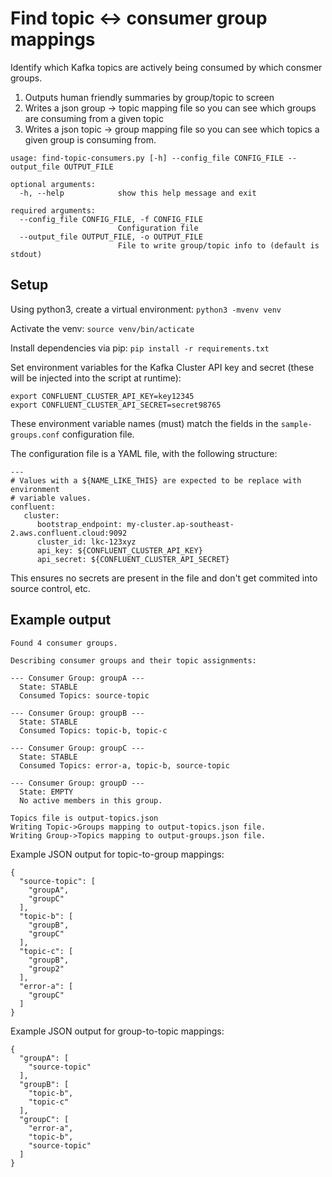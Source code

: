 # Find topic <-> consumer group mappings

Identify which Kafka topics are actively being consumed by which consmer groups.

1. Outputs human friendly summaries by group/topic to screen
2. Writes a json group -> topic mapping file so you can see which groups are consuming from a given topic
3. Writes a json topic -> group mapping file so you can see which topics a given group is consuming from.

```
usage: find-topic-consumers.py [-h] --config_file CONFIG_FILE --output_file OUTPUT_FILE

optional arguments:
  -h, --help            show this help message and exit

required arguments:
  --config_file CONFIG_FILE, -f CONFIG_FILE
                        Configuration file
  --output_file OUTPUT_FILE, -o OUTPUT_FILE
                        File to write group/topic info to (default is stdout)
```

## Setup

Using python3, create a virtual environment:
`python3 -mvenv venv`

Activate the venv:
`source venv/bin/acticate`

Install dependencies via pip:
`pip install -r requirements.txt`

Set environment variables for the Kafka Cluster API key and secret (these will be injected into the script at runtime):

```
export CONFLUENT_CLUSTER_API_KEY=key12345
export CONFLUENT_CLUSTER_API_SECRET=secret98765
```

These environment variable names (must) match the fields in the `sample-groups.conf` configuration file.

The configuration file is a YAML file, with the following structure:

```
---
# Values with a ${NAME_LIKE_THIS} are expected to be replace with environment
# variable values.
confluent:
   cluster:
      bootstrap_endpoint: my-cluster.ap-southeast-2.aws.confluent.cloud:9092
      cluster_id: lkc-123xyz
      api_key: ${CONFLUENT_CLUSTER_API_KEY}
      api_secret: ${CONFLUENT_CLUSTER_API_SECRET}
```

This ensures no secrets are present in the file and don't get commited into source control, etc.


## Example output

```
Found 4 consumer groups.

Describing consumer groups and their topic assignments:

--- Consumer Group: groupA ---
  State: STABLE
  Consumed Topics: source-topic

--- Consumer Group: groupB ---
  State: STABLE
  Consumed Topics: topic-b, topic-c

--- Consumer Group: groupC ---
  State: STABLE
  Consumed Topics: error-a, topic-b, source-topic

--- Consumer Group: groupD ---
  State: EMPTY
  No active members in this group.

Topics file is output-topics.json
Writing Topic->Groups mapping to output-topics.json file.
Writing Group->Topics mapping to output-groups.json file.

```

Example JSON output for topic-to-group mappings:

```
{
  "source-topic": [
    "groupA",
    "groupC"
  ],
  "topic-b": [
    "groupB",
    "groupC"
  ],
  "topic-c": [
    "groupB",
    "group2"
  ],
  "error-a": [
    "groupC"
  ]
}
```

Example JSON output for group-to-topic mappings:

```
{
  "groupA": [
    "source-topic"
  ],
  "groupB": [
    "topic-b",
    "topic-c"
  ],
  "groupC": [
    "error-a",
    "topic-b",
    "source-topic"
  ]
}
```
